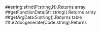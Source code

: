##string:sfind(P:string,N).Returns array
##getFunctionData:Str:string().Returns array
##getArgData:S:string().Returns table
##:e2docgenerate(Code:string).Returns 
